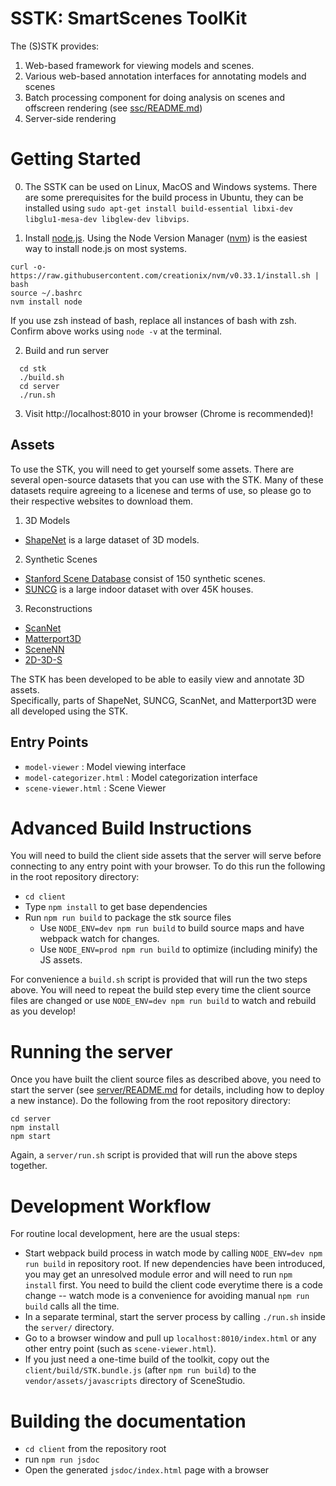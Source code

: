 SSTK: SmartScenes ToolKit
============

The (S)STK provides:

1. Web-based framework for viewing models and scenes.
1. Various web-based annotation interfaces for annotating models and scenes
1. Batch processing component for doing analysis on scenes and offscreen rendering (see [ssc/README.md](ssc/README.md))
1. Server-side rendering

# Getting Started

0. The SSTK can be used on Linux, MacOS and Windows systems. There are some prerequisites for the build process in Ubuntu, they can be installed using `sudo apt-get install build-essential libxi-dev libglu1-mesa-dev libglew-dev libvips`.

1. Install [node.js](https://nodejs.org/).  Using the Node Version Manager ([nvm](https://github.com/creationix/nvm)) is the easiest way to install node.js on most systems.
```
curl -o- https://raw.githubusercontent.com/creationix/nvm/v0.33.1/install.sh | bash
source ~/.bashrc
nvm install node
```
If you use zsh instead of bash, replace all instances of bash with zsh.
Confirm above works using `node -v` at the terminal.

2. Build and run server
```
  cd stk
  ./build.sh
  cd server
  ./run.sh
```
3. Visit http://localhost:8010 in your browser (Chrome is recommended)!


## Assets
To use the STK, you will need to get yourself some assets.  There are several open-source datasets that
you can use with the STK.  Many of these datasets require agreeing to a licenese and terms of use, 
so please go to their respective websites to download them.

1. 3D Models
  - [ShapeNet](www.shapenet.org) is a large dataset of 3D models.    
2. Synthetic Scenes
  - [Stanford Scene Database](http://graphics.stanford.edu/projects/scenesynth/) consist of 150 synthetic scenes.
  - [SUNCG](suncg.cs.princeton.edu) is a large indoor dataset with over 45K houses.
3. Reconstructions
  - [ScanNet](http://www.scan-net.org/) 
  - [Matterport3D](https://github.com/niessner/Matterport)
  - [SceneNN](http://people.sutd.edu.sg/~saikit/projects/sceneNN/)
  - [2D-3D-S](http://buildingparser.stanford.edu/dataset.html)

The STK has been developed to be able to easily view and annotate 3D assets.  
Specifically, parts of ShapeNet, SUNCG, ScanNet, and Matterport3D were all developed using the STK.

## Entry Points
- `model-viewer` : Model viewing interface
- `model-categorizer.html` : Model categorization interface
- `scene-viewer.html` : Scene Viewer

Advanced Build Instructions
==================

You will need to build the client side assets that the server will serve before connecting to any entry point with your browser. To do this run the following in the root repository directory:
* `cd client`
* Type `npm install` to get base dependencies
* Run `npm run build` to package the stk source files
  * Use `NODE_ENV=dev npm run build` to build source maps and have webpack watch for changes.
  * Use `NODE_ENV=prod npm run build` to optimize (including minify) the JS assets.

For convenience a `build.sh` script is provided that will run the two steps above.
You will need to repeat the build step every time the client source files are changed or use `NODE_ENV=dev npm run build` to watch and rebuild as you develop!

Running the server
==================
Once you have built the client source files as described above, you need to start the server (see [server/README.md](server/README.md) for details, including how to deploy a new instance).
Do the following from the root repository directory:
```
cd server
npm install
npm start
```  
Again, a `server/run.sh` script is provided that will run the above steps together.

Development Workflow
======================
For routine local development, here are the usual steps:
* Start webpack build process in watch mode by calling `NODE_ENV=dev npm run build` in repository root.  If new dependencies have been introduced, you may get an unresolved module error and will need to run `npm install` first.  You need to build the client code everytime there is a code change -- watch mode is a convenience for avoiding manual `npm run build` calls all the time.
* In a separate terminal, start the server process by calling `./run.sh` inside the `server/` directory.
* Go to a browser window and pull up `localhost:8010/index.html` or any other entry point (such as `scene-viewer.html`).
* If you just need a one-time build of the toolkit, copy out the `client/build/STK.bundle.js` (after `npm run build`) to the `vendor/assets/javascripts` directory of SceneStudio.

Building the documentation
==========================
- `cd client` from the repository root
- run `npm run jsdoc`
- Open the generated `jsdoc/index.html` page with a browser
